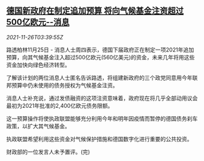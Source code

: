 <!--1637899263000-->
[德国新政府在制定追加预算 将向气候基金注资超过500亿欧元--消息](https://cn.reuters.com/article/germany-climate-fund-budget-1126-idCNKBS2IB06Z)
------

<div><i>2021-11-26T03:39:55Z</i></div><p>路透柏林11月25日 - 消息人士周四表示，德国下届政府正在制定一项2021年追加预算，向其气候基金注入超过500亿欧元(560亿美元)的资金，未来几年将用这些资金加快向绿色经济转型。</p><p>了解该计划的两位消息人士匿名告诉路透，将组建新政府的三个政党同意用今年联邦预算中仍未使用的债务授权为气候基金注资。</p><p>消息人士补充说，通过发债融资的这项注资意味着，政府现在将几乎全部动用议会最初为2021年批准的2,400亿欧元债务限额。</p><p>这一预算操作将使执政联盟能够充分利用今年和明年因疫情而暂停的德国债务刹车政策，以扩大其气候基金。</p><p>执政联盟希望利用这些资金对气候保护措施和德国数字化进行重要的公共投资。</p><p>财政部的一位发言人未予置评。(完)</p>
